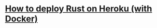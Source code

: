 # [How to deploy Rust on Heroku (with Docker)](https://kerkour.com/blog/deploy-rust-on-heroku-with-docker/)
